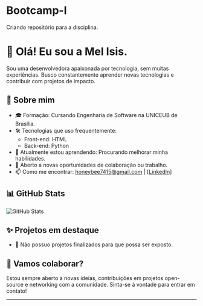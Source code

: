 # Bootcamp-I
Criando repositório para a disciplina.
# 👋 Olá! Eu sou a Mel Isis.

Sou uma desenvolvedora apaixonada por tecnologia, sem muitas experiências. Busco constantemente aprender novas tecnologias e contribuir com projetos de impacto.

## 🚀 Sobre mim

- 🎓 Formação: Cursando Engenharia de Software na UNICEUB de Brasília.
- 🛠️ Tecnologias que uso frequentemente:
  - Front-end: HTML
  - Back-end: Python
- 🌱 Atualmente estou aprendendo: Procurando melhorar minha habilidades.
- 💼 Aberto a novas oportunidades de colaboração ou trabalho.
- 📫 Como me encontrar: honeybee7415@gmail.com | [[LinkedIn]](https://www.linkedin.com/in/mel-isis-58544a347/?trk=opento_sprofile_topcard)

## 📊 GitHub Stats

![GitHub Stats](https://github-readme-stats.vercel.app/api?username=SEU_USUARIO&show_icons=true&theme=default)

## ✨ Projetos em destaque

- 🔧 Não possuo projetos finalizados para que possa ser exposto.

## 🤝 Vamos colaborar?

Estou sempre aberto a novas ideias, contribuições em projetos open-source e networking com a comunidade. Sinta-se à vontade para entrar em contato!

---

